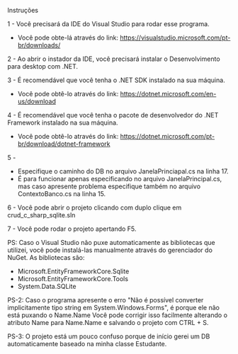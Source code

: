 Instruções

1 - Você precisará da IDE do Visual Studio para rodar esse programa.
- Você pode obte-lá através do link: https://visualstudio.microsoft.com/pt-br/downloads/

2 - Ao abrir o instador da IDE, você precisará instalar o Desenvolvimento para desktop com .NET.

3 - É recomendável que você tenha o .NET SDK instalado na sua máquina.
- Você pode obtê-lo através do link: https://dotnet.microsoft.com/en-us/download

4 - É recomendável que você tenha o pacote de desenvolvedor do .NET Framework instalado na sua máquina.
- Você pode obtê-lo através do link: https://dotnet.microsoft.com/pt-br/download/dotnet-framework

5 -
- Especifique o caminho do DB no arquivo JanelaPrinciapal.cs na linha 17.
- É para funcionar apenas especificando no arquivo JanelaPrincipal.cs, mas caso apresente problema especifique também no arquivo ContextoBanco.cs na linha 15.

6 - Você pode abrir o projeto clicando com duplo clique em crud_c_sharp_sqlite.sln

7 - Você pode rodar o projeto apertando F5.

PS:
Caso o Visual Studio não puxe automaticamente as bibliotecas que utilizei, você pode instalá-las manualmente através do gerenciador do NuGet.
As bibliotecas são:

- Microsoft.EntityFrameworkCore.Sqlite
- Microsoft.EntityFrameworkCore.Tools
- System.Data.SQLite

PS-2:
Caso o programa apresente o erro "Não é possível converter implicitamente tipo string em System.Windows.Forms", é porque ele não está puxando o Name.Name
Você pode corrigir isso facilmente alterando o atributo Name para Name.Name e salvando o projeto com CTRL + S.

PS-3:
O projeto está um pouco confuso porque de início gerei um DB automaticamente baseado na minha classe Estudante.
